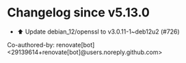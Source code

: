 # Changelog since v5.13.0
- ⬆️ Update debian_12/openssl to v3.0.11-1~deb12u2 (#726)

Co-authored-by: renovate[bot] <29139614+renovate[bot]@users.noreply.github.com> 
